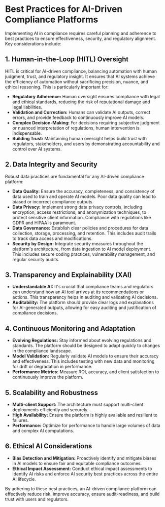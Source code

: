 # Best Practices for AI-Driven Compliance Platforms

Implementing AI in compliance requires careful planning and adherence to best practices to ensure effectiveness, security, and regulatory alignment. Key considerations include:

## 1. Human-in-the-Loop (HITL) Oversight

HITL is critical for AI-driven compliance, balancing automation with human judgment, trust, and regulatory insight. It ensures that AI systems achieve the efficiency of automation without sacrificing precision, nuance, and ethical reasoning. This is particularly important for:

*   **Regulatory Adherence:** Human oversight ensures compliance with legal and ethical standards, reducing the risk of reputational damage and legal liabilities.
*   **Validation and Correction:** Humans can validate AI outputs, correct errors, and provide feedback to continuously improve AI models.
*   **Complex Decision-Making:** For decisions requiring subjective judgment or nuanced interpretation of regulations, human intervention is indispensable.
*   **Building Trust:** Maintaining human oversight helps build trust with regulators, stakeholders, and users by demonstrating accountability and control over AI systems.

## 2. Data Integrity and Security

Robust data practices are fundamental for any AI-driven compliance platform:

*   **Data Quality:** Ensure the accuracy, completeness, and consistency of data used to train and operate AI models. Poor data quality can lead to biased or incorrect compliance outputs.
*   **Data Privacy:** Implement strong data privacy controls, including encryption, access restrictions, and anonymization techniques, to protect sensitive client information. Compliance with regulations like GDPR and HIPAA is paramount.
*   **Data Governance:** Establish clear policies and procedures for data collection, storage, processing, and retention. This includes audit trails to track data access and modifications.
*   **Security by Design:** Integrate security measures throughout the platform's architecture, from data ingestion to AI model deployment. This includes secure coding practices, vulnerability management, and regular security audits.

## 3. Transparency and Explainability (XAI)

*   **Understandable AI:** It's crucial that compliance teams and regulators can understand how an AI tool arrives at its recommendations or actions. This transparency helps in auditing and validating AI decisions.
*   **Auditability:** The platform should provide clear logs and explanations for AI-generated outputs, allowing for easy auditing and justification of compliance decisions.

## 4. Continuous Monitoring and Adaptation

*   **Evolving Regulations:** Stay informed about evolving regulations and standards. The platform should be designed to adapt quickly to changes in the compliance landscape.
*   **Model Validation:** Regularly validate AI models to ensure their accuracy and effectiveness. This includes testing with new data and monitoring for drift or degradation in performance.
*   **Performance Metrics:** Measure ROI, accuracy, and client satisfaction to continuously improve the platform.

## 5. Scalability and Robustness

*   **Multi-client Support:** The architecture must support multi-client deployments efficiently and securely.
*   **High Availability:** Ensure the platform is highly available and resilient to failures.
*   **Performance:** Optimize for performance to handle large volumes of data and complex AI computations.

## 6. Ethical AI Considerations

*   **Bias Detection and Mitigation:** Proactively identify and mitigate biases in AI models to ensure fair and equitable compliance outcomes.
*   **Ethical Impact Assessment:** Conduct ethical impact assessments to identify AI risks and enforce AI security best practices across the entire AI lifecycle.

By adhering to these best practices, an AI-driven compliance platform can effectively reduce risk, improve accuracy, ensure audit-readiness, and build trust with users and regulators.

